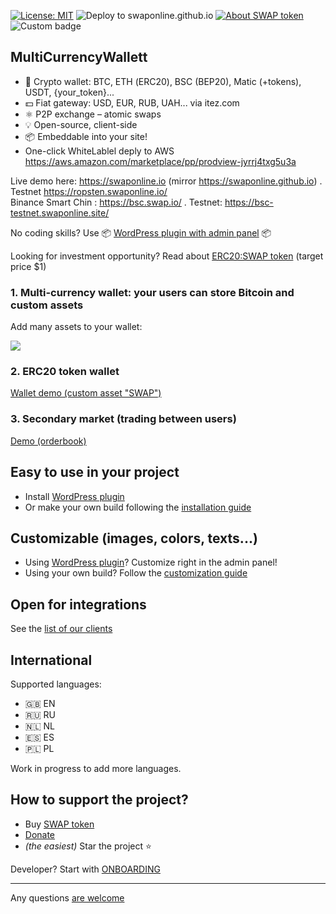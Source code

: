 ﻿[![License: MIT](https://img.shields.io/badge/License-MIT-green.svg)](LICENSE)
![Deploy to swaponline.github.io](https://github.com/swaponline/MultiCurrencyWallet/workflows/Deploy%20to%20swaponline.github.io/badge.svg)
[![About SWAP token](https://img.shields.io/badge/ERC20-SWAP-green)](https://github.com/swaponline/MultiCurrencyWallet/blob/master/docs/SWAPTOKEN.md)
![Custom badge](https://img.shields.io/endpoint?label=SWAP%20token%20price&url=https%3A%2F%2Fwallet.wpmix.net%2FtokenPrice%2F%3Fnetwork%3Dbsc%26address%3D0x92648e4537cdfa1ee743a244465a31aa034b1ce8%26round%3D2%26color%3Dgreen)
    
## MultiCurrencyWallett
         
- 👛 Crypto wallet: BTC, ETН (ERC20), BSC (BEP20), Matic (+tokens), USDT, {your_token}...
- 💵 Fiat gateway: USD, EUR, RUB, UAH... via itez.com
- ⚛️ P2P exchange – atomic swaps
- 💡 Open-source, client-side
- 📦 Embeddable into your site!
- One-click WhiteLablel deply to AWS https://aws.amazon.com/marketplace/pp/prodview-jyrrj4txg5u3a

Live demo here: 
https://swaponline.io (mirror https://swaponline.github.io) . Testnet https://ropsten.swaponline.io/
<br> Binance  Smart Chin : https://bsc.swap.io/ . Testnet: https://bsc-testnet.swaponline.site/


No coding skills? Use :package: [WordPress plugin with admin panel](https://codecanyon.net/item/multicurrency-crypto-wallet-and-exchange-widgets-for-wordpress/23532064) :package: 

Looking for investment opportunity? Read about [ERC20:SWAP token](/docs/SWAPTOKEN.md) (target price $1)

### 1. Multi-currency wallet: your users can store Bitcoin and custom assets

Add many assets to your wallet:

<img src="https://wallet.wpmix.net/codecanyon_description_3.jpg">

### 2. ERC20 token wallet

<a href="https://mytoken.wpmix.net/">Wallet demo (custom asset "SWAP")</a>

### 3. Secondary market (trading between users)

<a href="https://swaponline.github.io/#/exchange/usdt-to-btc">Demo (orderbook)</a>


## Easy to use in your project

- Install [WordPress plugin](https://codecanyon.net/item/multicurrency-crypto-wallet-and-exchange-widgets-for-wordpress/23532064)
- Or make your own build following the [installation guide](/docs/INSTALLATION.md)


## Customizable (images, colors, texts...)

- Using [WordPress plugin](https://codecanyon.net/item/multicurrency-crypto-wallet-and-exchange-widgets-for-wordpress/23532064)? Сustomize right in the admin panel!
- Using your own build? Follow the [customization guide](/docs/CUSTOMIZATION.md)


## Open for integrations

See the [list of our clients](/docs/CLIENTS.md)


## International

Supported languages:

- 🇬🇧 EN
- 🇷🇺 RU
- 🇳🇱 NL
- 🇪🇸 ES
- 🇵🇱 PL

Work in progress to add more languages.


## How to support the project?

- Buy [SWAP token](/docs/SWAPTOKEN.md)
- [Donate](/docs/DONATE.md)
- _(the easiest)_ Star the project ⭐

Developer? Start with [ONBOARDING](https://github.com/swaponline/MultiCurrencyWallet/blob/master/docs/ONBOARDING.md)

---

Any questions [are welcome](https://t.me/swaponline)

